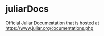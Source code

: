 # juliarDocs
Official Juliar Documentation that is hosted at https://www.juliar.org/documentations.php 
